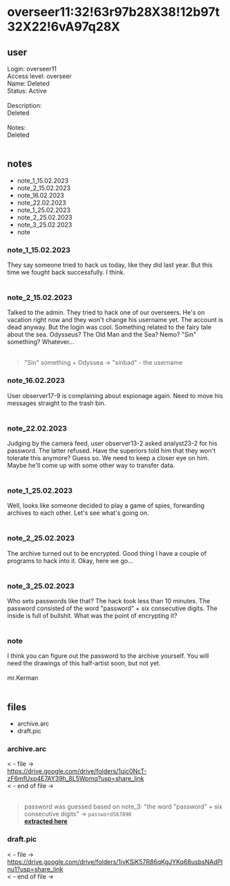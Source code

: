 # overseer11:32!63r97b28X38!12b97t32X22!6vA97q28X
## user
Login: overseer11<br>
Access level: overseer<br>
Name: Deleted<br>
Status: Active<br>
<br>
Description:<br>
Deleted<br>
<br>
Notes:<br>
Deleted<br>
<br>
## notes
- note_1_15.02.2023
- note_2_15.02.2023
- note_16.02.2023
- note_22.02.2023
- note_1_25.02.2023
- note_2_25.02.2023
- note_3_25.02.2023
- note


### note_1_15.02.2023
They say someone tried to hack us today, like they did last year. But this time we fought back successfully. I think.<br>
<br>


### note_2_15.02.2023
Talked to the admin. They tried to hack one of our overseers. He's on vacation right now and they won't change his username yet. The account is dead anyway. But the login was cool. Something related to the fairy tale about the sea. Odysseus? The Old Man and the Sea? Nemo? "Sin" something? Whatever...<br>
<br>

> "Sin" something + Odyssea -> "sinbad" - the username

### note_16.02.2023
User observer17-9 is complaining about espionage again. Need to move his messages straight to the trash bin.<br>
<br>


### note_22.02.2023
Judging by the camera feed, user observer13-2 asked analyst23-2 for his password. The latter refused. Have the superiors told him that they won't tolerate this anymore? Guess so. We need to keep a closer eye on him. Maybe he'll come up with some other way to transfer data.<br>
<br>


### note_1_25.02.2023
Well, looks like someone decided to play a game of spies, forwarding archives to each other. Let's see what's going on.<br>
<br>


### note_2_25.02.2023
The archive turned out to be encrypted. Good thing I have a couple of programs to hack into it. Okay, here we go...<br>
<br>


### note_3_25.02.2023
Who sets passwords like that? The hack took less than 10 minutes. The password consisted of the word "password" + six consecutive digits. The inside is full of bullshit. What was the point of encrypting it?<br>
<br>


### note
I think you can figure out the password to the archive yourself. You will need the drawings of this half-artist soon, but not yet.<br>
<br>
mr.Kerman<br>
<br>
## files
- archive.arc
- draft.pic


### archive.arc
< - file -><br>
<a target='_blank' href="https://drive.google.com/drive/folders/1uic0NcT-zF6mfUxp4E7AY39h_8L5Wpmq?usp=share_link">https://drive.google.com/drive/folders/1uic0NcT-zF6mfUxp4E7AY39h_8L5Wpmq?usp=share_link</a><br>
< - end of file -><br>
<br>

> password was guessed based on note_3: "the word "password" + six consecutive digits" -> `password567890`<br>
> [__extracted here__](https://github.com/3ncy/ARRS-s4/tree/main/Images/overseer11/archive)

### draft.pic
< - file -><br>
<a target='_blank' href="https://drive.google.com/drive/folders/1iyKSjK57R86qKgJYKq68usbsNAdPlnu1?usp=share_link">https://drive.google.com/drive/folders/1iyKSjK57R86qKgJYKq68usbsNAdPlnu1?usp=share_link</a><br>
< - end of file -><br>
<br>
